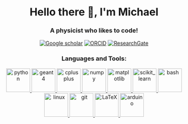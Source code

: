 <h1 align="center">Hello there 👋, I'm Michael</h1>
<h3 align="center">A physicist who likes to code!</h3>
<div align="center">
    
[![Google scholar](https://img.shields.io/badge/Google%20scholar-ffffff?logo=googlescholar&style=flat&color=ffffff&logoColor=4285F4)](https://scholar.google.com/citations?user=-HBe-lUAAAAJ&hl=en) [![ORCID](https://img.shields.io/badge/ORCID-0000--0002--4378--826X-RGB(166%2C205%2C60))](https://orcid.org/0000-0002-4378-826X)
[![ResearchGate](https://img.shields.io/badge/ResearchGate-ffffff?logo=researchgate&style=flat&color=ffffff&logoColor=00CCBB)](https://www.researchgate.net/profile/Michael-Hubbard-2)

</div>

<!-- <h3 align="left">Connect with me:</h3>
<p align="left">
<a href="https://twitter.com/thehubbard" target="blank"><img align="center" src="https://raw.githubusercontent.com/rahuldkjain/github-profile-readme-generator/master/src/images/icons/Social/twitter.svg" alt="thehubbard" height="30" width="40" /></a>
</p> -->

<!--
# Languages
## Day-to-day
<p align="center">
    <img src="https://img.shields.io/badge/Bash-4EAA25?style=for-the-badge&logo=gnubash&logoColor=fff" alt="Bash">
    <img src="https://img.shields.io/badge/C++-%2300599C.svg?style=for-the-badge&logo=c%2B%2B&logoColor=white" alt="C++">
    <img src="https://img.shields.io/badge/Python-3776AB?style=for-the-badge&logo=python&logoColor=fff" alt="Python">
    <img src="https://img.shields.io/badge/Markdown-%23000000.svg?style=for-the-badge&logo=markdown&logoColor=white" alt="Markdown">
</p>

### Dabbled over the years
<p align="center">
    <img src="https://img.shields.io/badge/C-00599C?style=for-the-badge&logo=c&logoColor=white" alt="C">
</p>

# Operating Systems
<p align="center">
    <img src="https://img.shields.io/badge/Linux-FCC624?style=for-the-badge&logo=linux&logoColor=black" alt="Linux">
    <img src="https://img.shields.io/badge/Linux%20Mint-87CF3E?style=for-the-badge&logo=Linux%20Mint&logoColor=white" alt="Linux Mint">
    <img src="https://img.shields.io/badge/Ubuntu-E95420?style=for-the-badge&logo=ubuntu&logoColor=white" alt="Ubuntu">
    <img src="https://img.shields.io/badge/Windows-0078D6?style=for-the-badge&logo=windows&logoColor=white" alt="Windows">
    <img src="https://img.shields.io/badge/Android-3DDC84?style=for-the-badge&logo=android&logoColor=white" alt="Android">
    <img src="https://img.shields.io/badge/mac%20os-000000?style=for-the-badge&logo=macos&logoColor=F0F0F0" alt="Max OS">
</p>

# Tools
<p align="center">
    <img src="https://img.shields.io/badge/git-%23F05033.svg?style=for-the-badge&logo=git&logoColor=white" alt="Git">
    <img src="https://img.shields.io/badge/Visual%20Studio%20Code-0078d7.svg?style=for-the-badge&logo=visual-studio-code&logoColor=white" alt="Visual Studio Code">
</p>

# Fequently used Python packages
-->


<h3 align="center">Languages and Tools:</h3>
<p align="center"> 
    <a href="https://www.python.org" target="_blank"> <img src="https://cdn.jsdelivr.net/gh/devicons/devicon@latest/icons/python/python-original.svg" alt="python" width="64"/> </a> 
    <a href="https://geant4.web.cern.ch" target="_blank"> <img src="https://geant4.org/assets/logo/g4logo-square.png" alt="geant4" width="64"/> </a> 
    <a href="https://isocpp.org/" target="_blank"> <img src="https://cdn.jsdelivr.net/gh/devicons/devicon@latest/icons/cplusplus/cplusplus-original.svg" alt="cplusplus" width="64"/> </a> 
    <a href="https://numpy.org/" target="_blank"> <img src="https://cdn.jsdelivr.net/gh/devicons/devicon@latest/icons/numpy/numpy-plain.svg" alt="numpy" width="64"/> </a> 
    <a href="https://matplotlib.org/" target="_blank"> <img src="https://cdn.jsdelivr.net/gh/devicons/devicon@latest/icons/matplotlib/matplotlib-original.svg"  alt="matplotlib" width="64"/> </a>
    <a href="https://scikit-learn.org/" target="_blank"> <img src="https://cdn.jsdelivr.net/gh/devicons/devicon@latest/icons/scikitlearn/scikitlearn-original.svg"  alt="scikit_learn" width="64"/> </a>
    <a href="https://www.gnu.org/software/bash/" target="_blank"> <img src="https://cdn.jsdelivr.net/gh/devicons/devicon@latest/icons/bash/bash-original.svg" alt="bash" width="64"/> </a> 
    <a href="https://www.linux.org/" target="_blank"> <img src="https://cdn.jsdelivr.net/gh/devicons/devicon@latest/icons/linux/linux-original.svg" alt="linux" width="64"/> </a> 
    <a href="https://git-scm.com/" target="_blank"> <img src="https://cdn.jsdelivr.net/gh/devicons/devicon@latest/icons/git/git-original.svg" alt="git" width="64"/> </a> 
    <a href="https://www.latex-project.org/" target="_blank"> <img src="https://cdn.jsdelivr.net/gh/devicons/devicon@latest/icons/latex/latex-original.svg" alt="LaTeX" width="64"/> </a> 
    <a href="https://www.arduino.cc/" target="_blank"> <img src="https://cdn.worldvectorlogo.com/logos/arduino-1.svg" alt="arduino" width="64"/> </a> 
</p>

<!--
**thehubbard/thehubbard** is a ✨ _special_ ✨ repository because its `README.md` (this file) appears on your GitHub profile.

Here are some ideas to get you started:

- 🔭 I’m currently working on ...
- 🌱 I’m currently learning ...
- 👯 I’m looking to collaborate on ...
- 🤔 I’m looking for help with ...
- 💬 Ask me about ...
- 📫 How to reach me: ...
- 😄 Pronouns: ...
- ⚡ Fun fact: ...
-->
